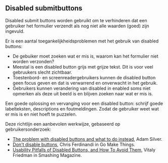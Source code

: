 ## Disabled submitbuttons

Disabled submit buttons worden gebruikt om
te verhinderen dat een gebruiker het formulier verzendt als nog niet alle waarden (goed) zijn ingevuld.

Er is een aantal toegankelijkheidsproblemen met het gebruik van disabled buttons:

- De gebuiker moet zoeken wat er mis is, waarom kan het formulier niet worden verzonden?
- Meestal is een disabled button grijs met grijze tekst. Dit is voor veel gebruukers slecht zichtbaar.
- Toestenbord- en screenreadergebruikers kunnen de disabled button geen focus geven en dat is verwarrend en onverwacht in het gebruik.
- Gebruikers kunnen verandering van disabled in enabled soms niet opmerken als deze uit beeld is en blijven zoeken naar wat er mis is.

Een goede oplossing en vervanging voor een disabled button: schrijf goede labelteksten, descriptions en foutmeldingen. Zodat de gebruiker weet wat er mis is en niet hoeft te puzzelen.

Deze richtlijn een aanbevolen werkwijze, gebaseerd op gebruikersonderzoek:

- [The problem with disabled buttons and what to do instead](https://adamsilver.io/blog/the-problem-with-live-validation-and-what-to-do-instead/), Adam Silver.
- [Don't disable buttons](https://gomakethings.com/dont-disable-buttons/), Chris Ferdinandi in Go Make Things.
- [Usability Pitfalls of Disabled Buttons, and How To Avoid Them](https://www.smashingmagazine.com/2021/08/frustrating-design-patterns-disabled-buttons/), Vitaly Friedman in Smashing Magazine.
